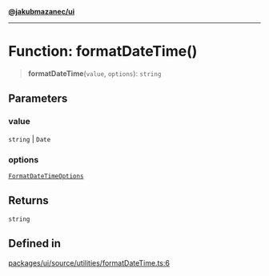 [**@jakubmazanec/ui**](../README.md)

---

# Function: formatDateTime()

> **formatDateTime**(`value`, `options`): `string`

## Parameters

### value

`string` | `Date`

### options

[`FormatDateTimeOptions`](../type-aliases/FormatDateTimeOptions.md)

## Returns

`string`

## Defined in

[packages/ui/source/utilities/formatDateTime.ts:6](https://github.com/jakubmazanec/tools/blob/a9765e3de8390a6e57bec51efaeb411fbd7881ab/packages/ui/source/utilities/formatDateTime.ts#L6)
